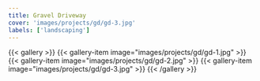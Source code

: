 ```yaml
---
title: Gravel Driveway
cover: 'images/projects/gd/gd-3.jpg'
labels: ['landscaping']
---
```


{{< gallery >}}
{{< gallery-item image="images/projects/gd/gd-1.jpg" >}}
{{< gallery-item image="images/projects/gd/gd-2.jpg" >}}
{{< gallery-item image="images/projects/gd/gd-3.jpg" >}}
{{< /gallery >}}